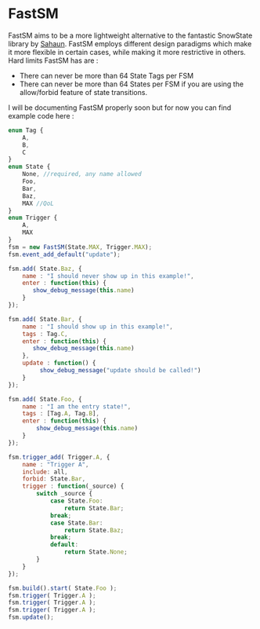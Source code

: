 # FastSM
FastSM aims to be a more lightweight alternative to the fantastic SnowState library by [Sahaun](https://github.com/sohomsahaun/SnowState/).
FastSM employs different design paradigms which make it more flexible in certain cases, while making it more restrictive in others.
Hard limits FastSM has are :
- There can never be more than 64 State Tags per FSM
- There can never be more than 64 States per FSM if you are using the allow/forbid feature of state transitions.
 
I will be documenting FastSM properly soon but for now you can find example code here :
```js
enum Tag {
    A,
    B,
    C
}
enum State {
    None, //required, any name allowed
    Foo,
    Bar,
    Baz,
    MAX //QoL
}
enum Trigger {
    A,
    MAX
}
fsm = new FastSM(State.MAX, Trigger.MAX);
fsm.event_add_default("update");

fsm.add( State.Baz, {
    name : "I should never show up in this example!",
    enter : function(this) {
       show_debug_message(this.name)
    }
});

fsm.add( State.Bar, {
    name : "I should show up in this example!",
    tags : Tag.C,
    enter : function(this) {
       show_debug_message(this.name)
    }, 
    update : function() {
         show_debug_message("update should be called!")
    }
});

fsm.add( State.Foo, {
    name : "I am the entry state!",
    tags : [Tag.A, Tag.B],
    enter : function(this) {
        show_debug_message(this.name)
    }
});

fsm.trigger_add( Trigger.A, {
    name : "Trigger A",
    include: all,
    forbid: State.Bar,
    trigger : function(_source) {
        switch _source {
            case State.Foo:
                return State.Bar;
            break;
            case State.Bar:
                return State.Baz;
            break;
            default:
                return State.None;
        }
    }
});

fsm.build().start( State.Foo );
fsm.trigger( Trigger.A );
fsm.trigger( Trigger.A );
fsm.trigger( Trigger.A );
fsm.update();
```
